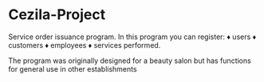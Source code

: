 # Cezila-Project

Service order issuance program.
In this program you can register: 
    ♦ users
    ♦ customers
    ♦ employees
    ♦ services performed.

The program was originally designed for a beauty salon but has functions for general use in other establishments